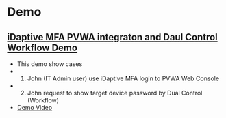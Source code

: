 # Demo

## [iDaptive MFA PVWA integraton and Daul Control Workflow Demo](https://cyberark.kiteworks.com/w/2maRXzyQK1MqIx5g)
- This demo show cases
-  1. John (IT Admin user) use iDaptive MFA login to PVWA Web Console
-  2. John request to show target device password by Dual Control (Workflow)
- [Demo Video](https://cyberark.kiteworks.com/w/2maRXzyQK1MqIx5g)

